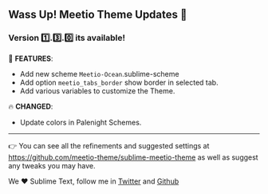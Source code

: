 ## Wass Up! Meetio Theme Updates 🎁

### Version 1️⃣.3️⃣.0️⃣ its available!

📣 **FEATURES**:

* Add new scheme `Meetio-Ocean`.sublime-scheme
* Add option `meetio_tabs_border`  show border in selected tab.
* Add various variables to customize the Theme.

🔥 **CHANGED**:

* Update colors in Palenight Schemes.

---

👉 You can see all the refinements and suggested settings at https://github.com/meetio-theme/sublime-meetio-theme
as well as suggest any tweaks you may have.

We ♥️ Sublime Text, follow me in [Twitter](https://twitter.com/mauroreisviera) and
[Github](https://github.com/mauroreisvieira/)
